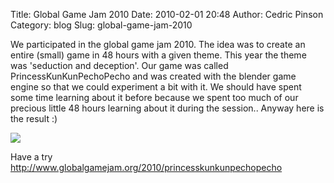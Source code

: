Title: Global Game Jam 2010
Date: 2010-02-01 20:48
Author: Cedric Pinson
Category: blog
Slug: global-game-jam-2010

We participated in the global game jam 2010. The idea was to create an
entire (small) game in 48 hours with a given theme. This year the theme
was 'seduction and deception'. Our game was called
PrincessKunKunPechoPecho and was created with the blender game engine so
that we could experiment a bit with it. We should have spent some time
learning about it before because we spent too much of our precious
little 48 hours learning about it during the session.. Anyway here is
the result :)

[![](http://plopbyte.com/wp-uploads/2010/04/press.jpg)](http://www.globalgamejam.org/2010/princesskunkunpechopecho)

Have a try  
<http://www.globalgamejam.org/2010/princesskunkunpechopecho>

